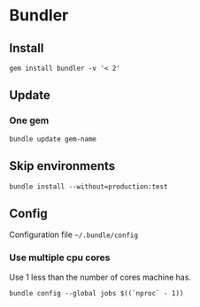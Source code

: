 # Bundler

## Install

    gem install bundler -v '< 2'

## Update

### One gem

    bundle update gem-name

## Skip environments

    bundle install --without=production:test

## Config

Configuration file `~/.bundle/config`

### Use multiple cpu cores

Use 1 less than the number of cores machine has.

    bundle config --global jobs $((`nproc` - 1))
